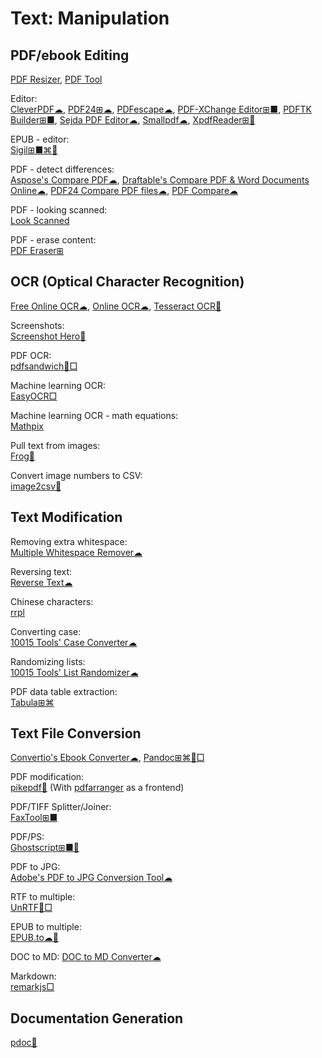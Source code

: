 # Text: Manipulation

## PDF/ebook Editing

[PDF Resizer](https://pdfresizer.com/),
[PDF Tool](https://www.pdftool.org/)

Editor:  
[CleverPDF☁](https://www.cleverpdf.com/),
[PDF24⊞☁](https://en.pdf24.org/),
[PDFescape☁](https://www.pdfescape.com/windows/),
[PDF-XChange Editor⊞■](https://pdf-xchange.eu/pdf-xchange-editor/index.htm),
[PDFTK Builder⊞■](http://www.angusj.com/pdftkb/),
[Sejda PDF Editor☁](https://www.sejda.com/pdf-editor),
[Smallpdf☁](https://smallpdf.com/),
[XpdfReader⊞🐧](https://www.xpdfreader.com/)

EPUB - editor:  
[Sigil⊞■⌘🐧](https://sigil-ebook.com/)

PDF - detect differences:  
[Aspose's Compare PDF☁](https://products.aspose.app/pdf/comparison),
[Draftable's Compare PDF & Word Documents Online☁](https://draftable.com/compare),
[PDF24 Compare PDF files☁](https://tools.pdf24.org/en/compare-pdf),
[PDF Compare☁](https://copyleaks.com/text-compare/compare-pdf-files)

PDF - looking scanned:  
[Look Scanned](https://lookscanned.io/)

PDF - erase content:  
[PDF Eraser⊞](https://www.pdferaser.net/)

## OCR (Optical Character Recognition)

[Free Online OCR☁](https://www.newocr.com/),
[Online OCR☁](https://www.onlineocr.net/),
[Tesseract OCR🐧](https://tesseract-ocr.github.io/)

Screenshots:  
[Screenshot Hero🍎](https://asadmemon.com/projects/screenshothero/)

PDF OCR:  
[pdfsandwich🐧□](http://www.tobias-elze.de/pdfsandwich/)

Machine learning OCR:  
[EasyOCR□](https://github.com/JaidedAI/EasyOCR)

Machine learning OCR - math equations:  
[Mathpix](https://mathpix.com/)

Pull text from images:  
[Frog🐧](https://flathub.org/apps/com.github.tenderowl.frog)

Convert image numbers to CSV:  
[image2csv🐍](https://github.com/artperrin/image2csv)

## Text Modification

Removing extra whitespace:  
[Multiple Whitespace Remover☁](https://10015.io/tools/multiple-whitespace-remover)

Reversing text:  
[Reverse Text☁](https://commentpicker.com/reverse-text.php)

Chinese characters:  
[rrpl](https://github.com/LingDong-/rrpl)

Converting case:  
[10015 Tools' Case Converter☁](https://10015.io/tools/case-converter)

Randomizing lists:  
[10015 Tools' List Randomizer☁](https://10015.io/tools/list-randomizer)

PDF data table extraction:  
[Tabula⊞⌘](https://tabula.technology/)

## Text File Conversion

[Convertio's Ebook Converter☁](https://convertio.co/ebook-converter/),
[Pandoc⊞⌘🐧□](https://pandoc.org/)

PDF modification:  
[pikepdf🐍](https://github.com/pikepdf/pikepdf) (With [pdfarranger](https://github.com/pdfarranger/pdfarranger)
 as a frontend)

PDF/TIFF Splitter/Joiner:  
[FaxTool⊞■](https://sector-seven.com/software/faxtool)

PDF/PS:  
[Ghostscript⊞■🐧](https://www.ghostscript.com/)

PDF to JPG:  
[Adobe's PDF to JPG Conversion Tool☁](https://www.adobe.com/acrobat/online/pdf-to-jpg.html)

RTF to multiple:  
[UnRTF🐧□](https://www.gnu.org/software/unrtf/)

EPUB to multiple:  
[EPUB.to☁🔌](https://epub.to/)

DOC to MD:
[DOC to MD Converter☁](https://word2md.com/)

Markdown:  
[remarkjs□](https://github.com/remarkjs/remark)

## Documentation Generation

[pdoc🐍](https://pdoc.dev/)
